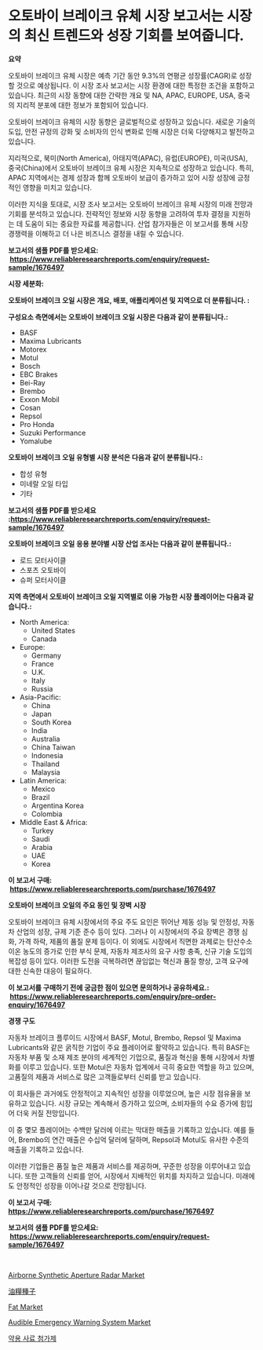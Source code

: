<p><h1>오토바이 브레이크 유체 시장 보고서는 시장의 최신 트렌드와 성장 기회를 보여줍니다.</h1></p><p><strong>요약</strong></p>
<p><p>오토바이 브레이크 유체 시장은 예측 기간 동안 9.3%의 연평균 성장률(CAGR)로 성장할 것으로 예상됩니다. 이 시장 조사 보고서는 시장 환경에 대한 특정한 조건을 포함하고 있습니다. 최근의 시장 동향에 대한 간략한 개요 및 NA, APAC, EUROPE, USA, 중국의 지리적 분포에 대한 정보가 포함되어 있습니다.</p><p>오토바이 브레이크 유체의 시장 동향은 글로벌적으로 성장하고 있습니다. 새로운 기술의 도입, 안전 규정의 강화 및 소비자의 인식 변화로 인해 시장은 더욱 다양해지고 발전하고 있습니다.</p><p>지리적으로, 북미(North America), 아태지역(APAC), 유럽(EUROPE), 미국(USA), 중국(China)에서 오토바이 브레이크 유체 시장은 지속적으로 성장하고 있습니다. 특히, APAC 지역에서는 경제 성장과 함께 오토바이 보급이 증가하고 있어 시장 성장에 긍정적인 영향을 미치고 있습니다.</p><p>이러한 지식을 토대로, 시장 조사 보고서는 오토바이 브레이크 유체 시장의 미래 전망과 기회를 분석하고 있습니다. 전략적인 정보와 시장 동향을 고려하여 투자 결정을 지원하는 데 도움이 되는 중요한 자료를 제공합니다. 산업 참가자들은 이 보고서를 통해 시장 경쟁력을 이해하고 더 나은 비즈니스 결정을 내릴 수 있습니다.</p></p>
<p><strong>보고서의 샘플 PDF를 받으세요: &nbsp;<a href="https://www.reliableresearchreports.com/enquiry/request-sample/1676497">https://www.reliableresearchreports.com/enquiry/request-sample/1676497</a></strong></p>
<p><strong>시장 세분화:</strong></p>
<p><strong> 오토바이 브레이크 오일 시장은 개요, 배포, 애플리케이션 및 지역으로 더 분류됩니다. :</strong></p>
<p><strong>구성요소 측면에서는 오토바이 브레이크 오일 시장은 다음과 같이 분류됩니다.:</strong></p>
<p><ul><li>BASF</li><li>Maxima Lubricants</li><li>Motorex</li><li>Motul</li><li>Bosch</li><li>EBC Brakes</li><li>Bei-Ray</li><li>Brembo</li><li>Exxon Mobil</li><li>Cosan</li><li>Repsol</li><li>Pro Honda</li><li>Suzuki Performance</li><li>Yomalube</li></ul></p>
<p><strong> 오토바이 브레이크 오일 유형별 시장 분석은 다음과 같이 분류됩니다.:</strong></p>
<p><ul><li>합성 유형</li><li>미네랄 오일 타입</li><li>기타</li></ul></p>
<p><strong>보고서의 샘플 PDF를 받으세요 :<a href="https://www.reliableresearchreports.com/enquiry/request-sample/1676497">https://www.reliableresearchreports.com/enquiry/request-sample/1676497</a></strong></p>
<p><strong> 오토바이 브레이크 오일 응용 분야별 시장 산업 조사는 다음과 같이 분류됩니다.:</strong></p>
<p><ul><li>로드 모터사이클</li><li>스포츠 오토바이</li><li>슈퍼 모터사이클</li></ul></p>
<p><strong>지역 측면에서 오토바이 브레이크 오일 지역별로 이용 가능한 시장 플레이어는 다음과 같습니다.:</strong></p>
<p><ul>
    <li>
        North America:
        <ul>
            <li>United States</li>
            <li>Canada</li>
        </ul>
    </li>
    <li>
        Europe:
        <ul>
            <li>Germany</li>
            <li>France</li>
            <li>U.K.</li>
            <li>Italy</li>
            <li>Russia</li>
        </ul>
    </li>
    <li>
        Asia-Pacific:
        <ul>
            <li>China</li>
            <li>Japan</li>
            <li>South Korea</li>
            <li>India</li>
            <li>Australia</li>
            <li>China Taiwan</li>
            <li>Indonesia</li>
            <li>Thailand</li>
            <li>Malaysia</li>
        </ul>
    </li>
    <li>
        Latin America:
        <ul>
            <li>Mexico</li>
            <li>Brazil</li>
            <li>Argentina Korea</li>
            <li>Colombia</li>
        </ul>
    </li>
    <li>
        Middle East & Africa:
        <ul>
            <li>Turkey</li>
            <li>Saudi</li>
            <li>Arabia</li>
            <li>UAE</li>
            <li>Korea</li>
        </ul>
    </li>
    </ul></p>
<p><strong>이 보고서 구매: &nbsp;<a href="https://www.reliableresearchreports.com/purchase/1676497">https://www.reliableresearchreports.com/purchase/1676497</a></strong></p>
<p><strong>오토바이 브레이크 오일의 주요 동인 및 장벽 시장</strong></p>
<p><p>오토바이 브레이크 유체 시장에서의 주요 주도 요인은 뛰어난 제동 성능 및 안정성, 자동차 산업의 성장, 규제 기준 준수 등이 있다. 그러나 이 시장에서의 주요 장벽은 경쟁 심화, 가격 하락, 제품의 품질 문제 등이다. 이 외에도 시장에서 직면한 과제로는 탄산수소 이온 농도의 증가로 인한 부식 문제, 자동차 제조사의 요구 사항 충족, 신규 기술 도입의 복잡성 등이 있다. 이러한 도전을 극복하려면 끊임없는 혁신과 품질 향상, 고객 요구에 대한 신속한 대응이 필요하다.</p></p>
<p><strong>이 보고서를 구매하기 전에 궁금한 점이 있으면 문의하거나 공유하세요.: &nbsp;<a href="https://www.reliableresearchreports.com/enquiry/pre-order-enquiry/1676497">https://www.reliableresearchreports.com/enquiry/pre-order-enquiry/1676497</a></strong></p>
<p><strong>경쟁 구도</strong></p>
<p><p>자동차 브레이크 플루이드 시장에서 BASF, Motul, Brembo, Repsol 및 Maxima Lubricants와 같은 굵직한 기업이 주요 플레이어로 활약하고 있습니다. 특히 BASF는 자동차 부품 및 소재 제조 분야의 세계적인 기업으로, 품질과 혁신을 통해 시장에서 차별화를 이루고 있습니다. 또한 Motul은 자동차 업계에서 극히 중요한 역할을 하고 있으며, 고품질의 제품과 서비스로 많은 고객들로부터 신뢰를 받고 있습니다.</p><p>이 회사들은 과거에도 안정적이고 지속적인 성장을 이루었으며, 높은 시장 점유율을 보유하고 있습니다. 시장 규모는 계속해서 증가하고 있으며, 소비자들의 수요 증가에 힘입어 더욱 커질 전망입니다.</p><p>이 중 몇모 플레이어는 수백만 달러에 이르는 막대한 매출을 기록하고 있습니다. 예를 들어, Brembo의 연간 매출은 수십억 달러에 달하며, Repsol과 Motul도 유사한 수준의 매출을 기록하고 있습니다.</p><p>이러한 기업들은 품질 높은 제품과 서비스를 제공하며, 꾸준한 성장을 이루어내고 있습니다. 또한 고객들의 신뢰를 얻어, 시장에서 지배적인 위치를 차지하고 있습니다. 미래에도 안정적인 성장을 이어나갈 것으로 전망됩니다.</p></p>
<p><strong>이 보고서 구매: &nbsp; <a href="https://www.reliableresearchreports.com/purchase/1676497">https://www.reliableresearchreports.com/purchase/1676497</a></strong></p>
<p><strong>보고서의 샘플 PDF를 받으세요: &nbsp;<a href="https://www.reliableresearchreports.com/enquiry/request-sample/1676497">https://www.reliableresearchreports.com/enquiry/request-sample/1676497</a></strong><strong></strong></p>
<p>&nbsp;</p>
<p><p><a href="https://view.publitas.com/reportprime-1/global-airborne-synthetic-aperture-radar-market-size-and-market-trends-insights-and-projections-from-2023-to-2030/">Airborne Synthetic Aperture Radar Market</a></p><p><a href="https://github.com/ksxzwxabcuynh011/Market-Research-Report-List-1/blob/main/5118480191275.md">油糧種子</a></p><p><a href="https://view.publitas.com/reportprime-1/fat-market-share-market-new-trends-analysis-report-by-type-by-application-by-end-use-by-region-and-segment-forecasts-2024-2031/">Fat Market</a></p><p><a href="https://invited-way-688.notion.site/Audible-Emergency-Warning-System-Market-Furnish-Information-about-Market-Size-Market-Share-Market--cc40c08336434001a9e9e54ffe3c4fbf">Audible Emergency Warning System Market</a></p><p><a href="https://github.com/xvz497517413/Market-Research-Report-List-1/blob/main/8366653191120.md">약용 사료 첨가제</a></p></p>